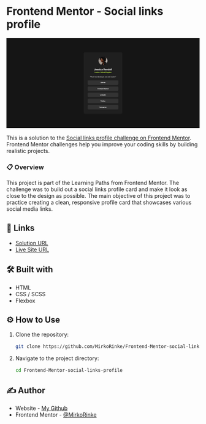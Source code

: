 # Frontend Mentor - Social links profile

![](https://raw.githubusercontent.com/MirkoRinke/Frontend-Mentor-social-links-profile/main/preview.jpg)

This is a solution to the [Social links profile challenge on Frontend Mentor](https://www.frontendmentor.io/challenges/social-links-profile-UG32l9m6dQ). Frontend Mentor challenges help you improve your coding skills by building realistic projects.

### 📋 Overview

This project is part of the Learning Paths from Frontend Mentor. The challenge was to build out a social links profile card and make it look as close to the design as possible.
The main objective of this project was to practice creating a clean, responsive profile card that showcases various social media links. 

## 🔗 Links

- [Solution URL](https://www.frontendmentor.io/solutions/html-scss-flexbox-KPpCUUZXoR)
- [Live Site URL](https://roaring-seahorse-0efed9.netlify.app/)


## 🛠️ Built with

- HTML
- CSS / SCSS
- Flexbox

## ⚙️ How to Use

1. Clone the repository:
   ```bash
   git clone https://github.com/MirkoRinke/Frontend-Mentor-social-links-profile
   ```

2. Navigate to the project directory:
   ```bash
   cd Frontend-Mentor-social-links-profile
   ```

## ✍️ Author

- Website - [My Github](https://github.com/MirkoRinke)
- Frontend Mentor - [@MirkoRinke](https://www.frontendmentor.io/profile/MirkoRinke)
